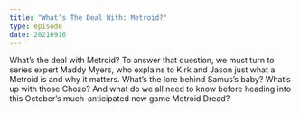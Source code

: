 ```yaml
---
title: "What’s The Deal With: Metroid?"
type: episode
date: 20210916
---
```

What’s the deal with Metroid? To answer that question, we must turn to series expert Maddy Myers, who explains to Kirk and Jason just what a Metroid is and why it matters. What’s the lore behind Samus’s baby? What’s up with those Chozo? And what do we all need to know before heading into this October’s much-anticipated new game Metroid Dread?